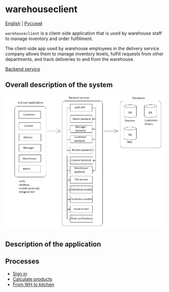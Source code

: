 # warehouseclient

[English](warehouseclient.md) | [Русский](warehouseclient.ru.md)

`warehouseclient` is a client-side application that is used by warehouse staff to manage inventory and order fulfillment.

The client-side app used by warehouse employees in the delivery service company allows them to manage inventory levels, fulfill requests from other departments, and track deliveries to and from the warehouse.

[Backend service](../backend/warehousebackend.md)

## Overall description of the system 

![system_overall](../img/system_overall.png)

## Description of the application

## Processes 

- [Sign in](../processes/auth/signin.md)
- [Calculate products](../processes/warehouse/calculateproducts.md)
- [From WH to kitchen](../processes/warehouse/wh2kitchen.md)
